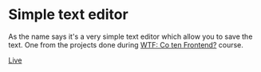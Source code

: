 # Simple text editor

As the name says it's a very simple text editor which allow you to save the text. One from the projects done during [WTF: Co ten Frontend?](https://cotenfrontend.pl/) course.

[Live](https://dawid-klos.github.io/Simple-text-editor/)



